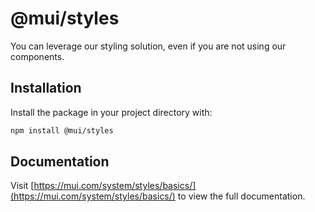 # @mui/styles

You can leverage our styling solution, even if you are not using our components.

## Installation

Install the package in your project directory with:

```bash
npm install @mui/styles
```

## Documentation

Visit [https://mui.com/system/styles/basics/](https://mui.com/system/styles/basics/) to view the full documentation.
